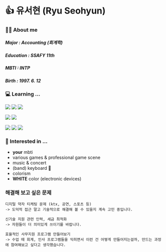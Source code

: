#  👍 유서현 (Ryu Seohyun)


### 🙋‍♀️ About me
##### Major : Accounting (회계학)
##### Education : SSAFY 11th
##### MBTI : INTP
##### Birth : 1997. 6. 12



### 💻 Learning ...
<img src="https://img.shields.io/badge/Git-F05032?style=flat-square&logo=Git&logoColor=white"/> <img src="https://img.shields.io/badge/GitHub-181717?style=flat-square&logo=GitHub&logoColor=white"/> <img src="https://img.shields.io/badge/GitLab-FC6D26?style=flat-square&logo=GitLab&logoColor=white"/>

<img src="https://img.shields.io/badge/Python-3766AB?style=flat-square&logo=Python&logoColor=white"/> <img src="https://img.shields.io/badge/Java-007396?style=flat-square&logo=openjdk&logoColor=white"/>

<img src="https://img.shields.io/badge/Visual Studio Code-007ACC?style=flat-square&logo=visualstudiocode&logoColor=white"/>  <img src="https://img.shields.io/badge/Eclipse IDE-2C2255?style=flat-square&logo=eclipseide&logoColor=white">  <img src="https://img.shields.io/badge/SpringBoot-6DB33F?style=flat-square&logo=Spring&logoColor=white">



### 👀 Interested in ...
- **your** mbti
- various games & professional game scene
- music & concert
- (band) keyboard 🎹
- colorism
- **WHITE** color (electronic devices)
  


### 해결해 보고 싶은 문제

    디지털 약자 티케팅 문제 (ktx, 공연, 스포츠 등)
    -> 도덕적 접근 말고 기술적으로 해결해 볼 수 있을지 계속 고민 중입니다.

    신기술 지원 관련 인력, 세금 최적화
    -> 자원들이 더 의미있게 쓰이기를 바랍니다.

    효율적인 사무지원 프로그램 만들어보기
    -> 수업 때 회계, 인사 프로그램들을 익히면서 이런 건 어떻게 만들어지는걸까, 만드는 과정에 참여해보고 싶다고 생각했습니다.



    

